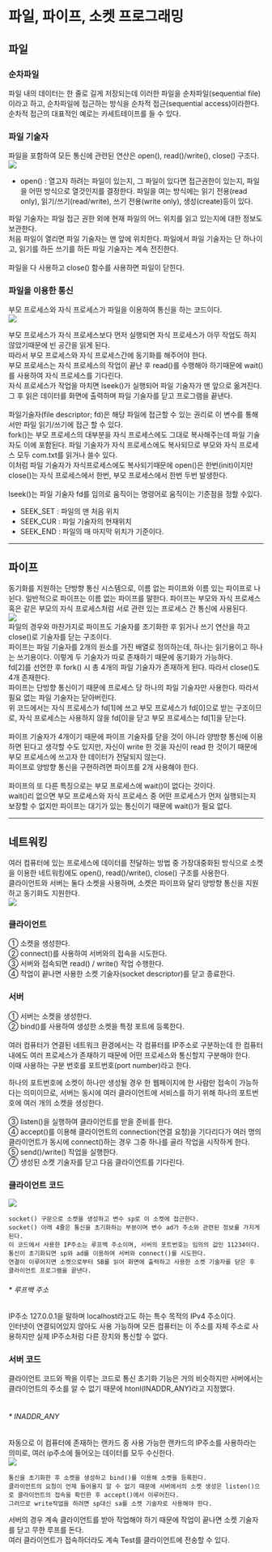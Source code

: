 # 파일, 파이프, 소켓 프로그래밍
## 파일
### 순차파일
파일 내의 데이터는 한 줄로 길게 저장되는데 이러한 파일을 순차파일(sequential file)이라고 하고, 순차파일에 접근하는 방식을 순차적 접근(sequential access)이라한다.<br>
순차적 접근의 대표적인 예로는 카세트테이프를 들 수 있다. <br>

### 파일 기술자
파일을 포함하여 모든 통신에 관련된 연산은 open(), read()/write(), close() 구조다.<br>
![](https://img1.daumcdn.net/thumb/R1280x0/?scode=mtistory2&fname=https%3A%2F%2Fblog.kakaocdn.net%2Fdn%2FSXT1n%2FbtrI2wioPHH%2FURRTDLw58Rg1BvhfRyIhbK%2Fimg.png)<br>

- open() : 열고자 하려는 파일이 있는지, 그 파일이 있다면 접근권한이 있는지, 파일을 어떤 방식으로 열것인지를 결정한다. 파일을 여는 방식에는 읽기 전용(read only), 읽기/쓰기(read/write), 쓰기 전용(write only), 생성(create)등이 있다.<br>

파일 기술자는 파일 접근 권한 외에 현재 파일의 어느 위치를 읽고 있는지에 대한 정보도 보관한다.<br>
처음 파일이 열리면 파일 기술자는 맨 앞에 위치한다. 파일에서 파일 기술자는 단 하나이고, 읽기를 하든 쓰기를 하든 파일 기술자는 계속 전진한다.<br>
<br>
파일을 다 사용하고 close() 함수를 사용하면 파일이 닫힌다. <br>

### 파일을 이용한 통신
부모 프로세스와 자식 프로세스가 파일을 이용하여 통신을 하는 코드이다.<br>
![](https://img1.daumcdn.net/thumb/R1280x0/?scode=mtistory2&fname=https%3A%2F%2Fblog.kakaocdn.net%2Fdn%2FmV2DS%2FbtrI2ebffJg%2FV0jVUIiur8oCCiRQ0HPtK1%2Fimg.png)<br>

부모 프로세스가 자식 프로세스보다 먼저 실행되면 자식 프로세스가 아무 작업도 하지 않았기때문에 빈 공간을 읽게 된다.<br>
따라서 부모 프로세스와 자식 프로세스간에 동기화를 해주어야 한다.<br>
부모 프로세스는 자식 프로세스의 작업이 끝난 후 read()를 수행해야 하기때문에 wait()를 사용하여 자식 프로세스를 기다린다.<br>
자식 프로세스가 작업을 마치면 lseek()가 실행되어 파일 기술자가 맨 앞으로 옮겨진다. 그 후 읽은 데이터를 화면에 출력하며 파일 기술자를 닫고 프로그램을 끝낸다.<br>
<br>
파일기술자(file descriptor; fd)은 해당 파일에 접근할 수 있는 권리로 이 변수를 통해서만 파일 읽기/쓰기에 접근 할 수 있다.<br>
fork()는 부모 프로세스의 대부분을 자식 프로세스에도 그대로 복사해주는데 파일 기술자도 이에 포함된다. 파일 기술자가 자식 프로세스에도 복사되므로 부모와 자식 프로세스 모두 com.txt를 읽거나 쓸수 있다.<br>
이처럼 파일 기술자가 자식프로세스에도 복사되기때문에 open()은 한번(init)이지만 close()는 자식 프로세스에서 한번, 부모 프로세스에서 한번 두번 발생한다.<br>
<br>
lseek()는 파일 기술자 fd를 임의로 움직이는 명령어로 움직이는 기준점을 정할 수있다.<br>
- SEEK_SET : 파일의 맨 처음 위치
- SEEK_CUR : 파일 기술자의 현재위치
- SEEK_END : 파일의 매 마지막 위치가 기준이다.

------------

## 파이프
동기화를 지원하는 단방향 통신 시스템으로, 이름 없는 파이프와 이름 있는 파이프로 나뉜다. 일반적으로 파이프는 이름 없는 파이프를 말한다. 파이프는 부모와 자식 프로세스 혹은 같은 부모의 자식 프로세스처럼 서로 관련 있는 프로세스 간 통신에 사용된다. <br>
![](https://img1.daumcdn.net/thumb/R1280x0/?scode=mtistory2&fname=https%3A%2F%2Fblog.kakaocdn.net%2Fdn%2F8HVzQ%2FbtrI6rUPFJc%2FfhQGbSMYigbhKGLnBD51Uk%2Fimg.png)<br>
파일의 경우와 마찬가지로 파이프도 기술자를 초기화한 후 읽거나 쓰기 연산을 하고 close()로 기술자를 닫는 구조이다.<br>
파이프는 파일 기술자를 2개의 원소를 가진 배열로 정의하는데, 하나는 읽기용이고 하나는 쓰기용이다. 이렇게 두 기술자가 따로 존재하기 때문에 동기화가 가능하다.<br>
fd[2]를 선언한 후 fork() 시 총 4개의 파일 기술자가 존재하게 된다. 따라서 close()도 4개 존재한다.<br>
파이프는 단방향 통신이기 때문에 프로세스 당 하나의 파일 기술자만 사용한다. 따라서 필요 없는 파일 기술자는 닫아버린다.<br>
위 코드에서는 자식 프로세스가 fd[1]에 쓰고 부모 프로세스가 fd[0]으로 받는 구조이므로, 자식 프로세스는 사용하지 않을 fd[0]을 닫고 부모 프로세스는 fd[1]을 닫는다.<br>
<br>
파이프 기술자가 4개이기 때문에 파이프 기술자를 닫을 것이 아니라 양방향 통신에 이용하면 된다고 생각할 수도 있지만, 자신이 write 한 것을 자신이 read 한 것이기 때문에 부모 프로세스에 쓰고자 한 데이터가 전달되지 않는다.<br>
파이프로 양방향 통신을 구현하려면 파이프를 2개 사용해야 한다. <br>
<br>
파이프의 또 다른 특징으로는 부모 프로세스에 wait()이 없다는 것이다. <br>wait()리 없으면 부모 프로세스와 자식 프로세스 중 어떤 프로세스가 먼저 실행되는지 보장할 수 없지만 파이프는 대기가 있는 통신이기 때문에 wait()가 필요 없다.<br>

------------
## 네트워킹
여러 컴퓨터에 있는 프로세스에 데이터를 전달하는 방법 중 가장대중화된 방식으로 소켓을 이용한 네트워킹에도 open(), read()/write(), close() 구조를 사용한다.<br>
클라이언트와 서버는 둘다  소켓을 사용하며, 소켓은 파이프와 달리 양방향 통신을 지원하고 동기화도 지원한다. <br>
![](https://img1.daumcdn.net/thumb/R1280x0/?scode=mtistory2&fname=https%3A%2F%2Fblog.kakaocdn.net%2Fdn%2FcKY3L2%2FbtrI6qIovqe%2Fy9NdrXJRVKmkW1ydwCKWEk%2Fimg.png)<br>

### 클라이언트
① 소켓을 생성한다.<br>
② connect()를 사용하여 서버와의 접속을 시도한다.<br>
③ 서버와 접속되면 read() / write() 작업 수행한다.<br>
④ 작업이 끝나면 사용한 소켓 기술자(socket descriptor)를 닫고  종료한다.<br>

### 서버
① 서버는 소켓을 생성한다.<br>
② bind()를 사용하여 생성한 소켓을 특정 포트에 등록한다.<br>
<br>
여러 컴퓨터가 연결된 네트워크 환경에서는 각 컴퓨터를 IP주소로 구분하는데 한 컴퓨터 내에도 여러 프로세스가 존재하기 때문에 어떤 프로세스와 통신할지 구분해야 한다.<br>
이때 사용하는 구분 번호를 포트번호(port number)라고 한다. <br>

하나의 포트번호에 소켓이 하나만 생성될 경우 한 웹페이지에 한 사람만 접속이 가능하다는 의미이므로, 서버는 동시에 여러 클라이언트에 서비스를 하기 위해 하나의 포트번호에 여러 개의 소켓을 생성한다.<br>
<br>
③ listen()을 실행하여 클라이언트를 받을 준비를 한다.<br>
④ accept()를 이용해 클라이언트의 connection(연결 요청)을 기다리다가 여러 명의 클라이언트가 동시에 connect()하는 경우 그중 하나를 골라 작업을 시작하게 한다.<br>
⑤ send()/write() 작업을 실행한다.<br>
⑦ 생성된 소켓 기술자를 닫고 다음 클라이언트를 기다린다.<br>

### 클라이언트 코드
![](https://img1.daumcdn.net/thumb/R1280x0/?scode=mtistory2&fname=https%3A%2F%2Fblog.kakaocdn.net%2Fdn%2FoV86q%2FbtrJhjhlU6c%2FqwnJrcGiUyHtATgsvZohk0%2Fimg.png)<br>

    socket() 구문으로 소켓을 생성하고 변수 sp로 이 소켓에 접근한다.
    socket() 아래 4줄은 통신을 초기화하는 부분이며 변수 ad가 주소와 관련된 정보를 가지게 된다.
    이 코드에서 사용한 IP주소는 루프백 주소이며, 서버의 포트번호는 임의의 값인 11234이다.
    통신이 초기화되면 sp와 ad를 이용하여 서버와 connect()를 시도한다.
    연결이 이루어지면 소켓으로부터 5B를 읽어 화면에 출력하고 사용한 소켓 기술자를 닫은 후 클라이언트 프로그램을 끝낸다.

###### * 루프백 주소
IP주소 127.0.0.1을 말하며 localhost라고도 하는 특수 목적의 IPv4 주소이다.<br> 인터넷이 연결되어있지 않아도 사용 가능하며 모든 컴퓨터는 이 주소를 자체 주소로 사용하지만 실제 IP주소처럼 다른 장치와 통신할 수 없다.<br>

### 서버 코드
클라이언트 코드와 짝을 이루는 코드로 통신 초기화 기능은 거의 비슷하지만 서버에서는 클라이언트의 주소를 알 수 없기 때문에 htonl(INADDR_ANY)라고 지정했다. <br>
<br>
###### * INADDR_ANY
자동으로 이 컴퓨터에 존재하는 랜카드 중 사용 가능한 랜카드의 IP주소를 사용하라는 의미로, 여러 ip주소에 들어오는 데이터를 모두 수신한다.<br>
![](https://img1.daumcdn.net/thumb/R1280x0/?scode=mtistory2&fname=https%3A%2F%2Fblog.kakaocdn.net%2Fdn%2FbXuSo6%2FbtrJcE1CD6M%2FDcUpj0BmyyizHrjvGVhrm0%2Fimg.png)<br>

    통신을 초기화한 후 소켓을 생성하고 bind()를 이용해 소켓을 등록한다.
    클라이언트의 요청이 언제 들어올지 알 수 없기 때문에 서버에서의 소켓 생성은 listen()으로 클라이언트의 접속을 확인한 후 accept()에서 이루어진다. 
    그러므로 write작업을 하려면 sp대신 sa를 소켓 기술자로 사용해야 한다.

서버의 경우 계속 클라이언트를 받아 작업해야 하기 때문에 작업이 끝나면 소켓 기술자를 닫고 무한 루프를 돈다. <br>
여러 클라이언트가 접속하더라도 계속 Test를 클라이언트에 전송할 수 있다.<br>

 






